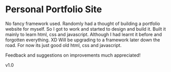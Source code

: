 # Personal Portfolio Site

No fancy framework used. Randomly had a thought of building a portfolio website for myself. So I got to work and started to design and build it. Built it mainly to learn html, css and javascript. Although I had learnt it before and forgotten everything. XD
Will be upgrading to a framework later down the road. For now its just good old html, css and javascript.

Feedback and suggestions on improvements much appreciated! 

v1.0